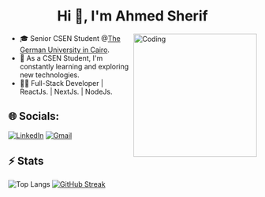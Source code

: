 
<h1 align="center">Hi 👋, I'm Ahmed Sherif</h1>

<img align="right" alt="Coding" width="250" src="https://cdn.dribbble.com/users/1162077/screenshots/3848914/programmer.gif">

- 🎓 Senior CSEN Student @[The German University in Cairo](https://www.guc.edu.eg/).
- 🚀 As a CSEN Student, I'm constantly learning and exploring new technologies.
- 🧑‍💻 Full-Stack Developer | ReactJs. | NextJs. | NodeJs.


## 🌐 Socials:

[![LinkedIn](https://img.shields.io/badge/LinkedIn-%230077B5.svg?logo=linkedin&logoColor=white)](https://www.linkedin.com/in/ahmed-sherif-844957211/) 
 [![Gmail](https://img.shields.io/badge/Gmail-%230077B5.svg?logo=gmail&logoColor=white)](mailto:ahmedsherifsaid2000@gmail.com)


## ⚡ Stats

![Top Langs](https://github-readme-stats.vercel.app/api/top-langs/?username=Ahmedsherif74&hide=jupyter%20notebook&layout=compact)
[![GitHub Streak](https://streak-stats.demolab.com/?user=Ahmedsherif74&theme=dark&hide_border=true)](https://git.io/streak-stats)





